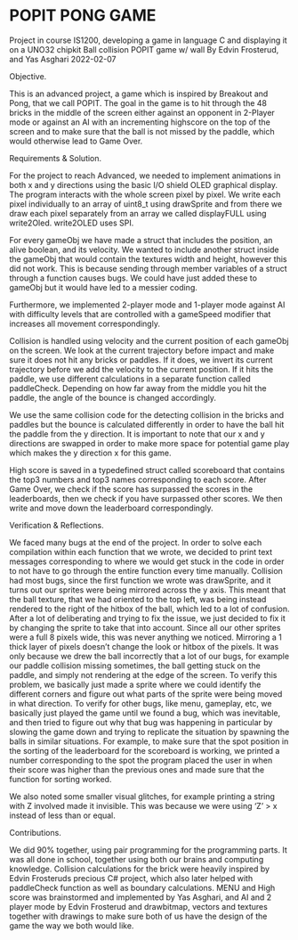 # POPIT PONG GAME
Project in course IS1200, developing a game in language C and displaying it on a UNO32 chipkit
Ball collision POPIT game w/ wall
By Edvin Frosterud, and Yas Asghari
2022-02-07

Objective.

This is an advanced project, a game which is inspired by Breakout and Pong, that we call POPIT. The goal in the game is to hit through the 48 bricks in the middle of the screen either against an opponent in 2-Player mode or against an AI with an incrementing highscore on the top of the screen and to make sure that the ball is not missed by the paddle, which would otherwise lead to Game Over.

Requirements & Solution.

For the project to reach Advanced, we needed to implement animations in both x and y directions using the basic I/O shield OLED graphical display. The program interacts with the whole screen pixel by pixel. We write each pixel individually to an array of uint8_t using drawSprite and from there we draw each pixel separately from an array we called displayFULL using write2Oled. write2OLED uses SPI.

For every gameObj we have made a struct that includes the position, an alive boolean, and its velocity. We wanted to include another struct inside the gameObj that would contain the textures width and height, however this did not work. This is because sending through member variables of a struct through a function causes bugs. We could have just added these to gameObj but it would have led to a messier coding.

Furthermore, we implemented 2-player mode and 1-player mode against AI with difficulty levels that are controlled with a gameSpeed modifier that increases all movement correspondingly.

Collision is handled using velocity and the current position of each gameObj on the screen. We look at the current trajectory before impact and make sure it does not hit any bricks or paddles. If it does, we invert its current trajectory before we add the velocity to the current position. If it hits the paddle, we use different calculations in a separate function called paddleCheck. Depending on how far away from the middle you hit the paddle, the angle of the bounce is changed accordingly.

We use the same collision code for the detecting collision in the bricks and paddles but the bounce is calculated differently in order to have the ball hit the paddle from the y direction. It is important to note that our x and y directions are swapped in order to make more space for potential game play which makes the y direction x for this game.

High score is saved in a typedefined struct called scoreboard that contains the top3 numbers and top3 names corresponding to each score. After Game Over, we check if the score has surpassed the scores in the leaderboards, then we check if you have surpassed other scores. We then write and move down the leaderboard correspondingly.

Verification & Reflections.

We faced many bugs at the end of the project. In order to solve each compilation within each function that we wrote, we decided to print text messages corresponding to where we would get stuck in the code in order to not have to go through the entire function every time manually.
Collision had most bugs, since the first function we wrote was drawSprite, and it turns out our sprites were being mirrored across the y axis. This meant that the ball texture, that we had oriented to the top left, was being instead rendered to the right of the hitbox of the ball, which led to a lot of confusion.
After a lot of deliberating and trying to fix the issue, we just decided to fix it by changing the sprite to take that into account. Since all our other sprites were a full 8 pixels wide, this was never anything we noticed. Mirroring a 1 thick layer of pixels doesn’t change the look or hitbox of the pixels. It was only because we drew the ball incorrectly that a lot of our bugs, for example our paddle collision missing sometimes, the ball getting stuck on the paddle, and simply not rendering at the edge of the screen.
To verify this problem, we basically just made a sprite where we could identify the different corners and figure out what parts of the sprite were being moved in what direction.
To verify for other bugs, like menu, gameplay, etc, we basically just played the game until we found a bug, which was inevitable, and then tried to figure out why that bug was happening in particular by slowing the game down and trying to replicate the situation by spawning the balls in similar situations.
For example, to make sure that the spot position in the sorting of the leaderboard for the scoreboard is working, we printed a number corresponding to the spot the program placed the user in when their score was higher than the previous ones and made sure that the function for sorting worked.

We also noted some smaller visual glitches, for example printing a string with Z involved made it invisible. This was because we were using ‘Z’ > x instead of less than or equal.

Contributions.

We did 90% together, using pair programming for the programming parts. It was all done in school, together using both our brains and computing knowledge. Collision calculations for the brick were heavily inspired by Edvin Frosteruds precious C# project, which also later helped with paddleCheck function as well as boundary calculations. MENU and High score was brainstormed and implemented by Yas Asghari, and AI and 2 player mode by Edvin Frosterud and drawbitmap, vectors and textures together with drawings to make sure both of us have the design of the game the way we both would like.
